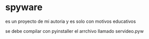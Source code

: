 # spyware
es un proyecto de mi autoria y es solo con motivos educativos 

se debe compilar con pyinstaller el arrchivo llamado servideo.pyw
